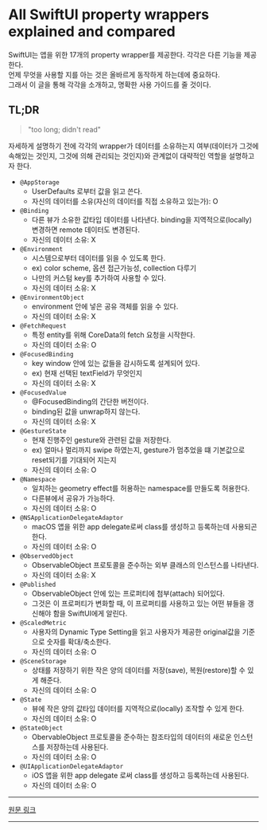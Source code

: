 # All SwiftUI property wrappers explained and compared

SwiftUI는 앱을 위한 17개의 property wrapper를 제공한다. 각각은 다른 기능을 제공한다.  
언제 무엇을 사용할 지를 아는 것은 올바르게 동작하게 하는데에 중요하다.  
그래서 이 글을 통해 각각을 소개하고, 명확한 사용 가이드를 줄 것이다.  

## TL;DR
> "too long; didn't read"

자세하게 설명하기 전에 각각의 wrapper가 데이터를 소유하는지 여부(데이터가 그것에 속해있는 것인지, 그것에 의해 관리되는 것인지)와 관계없이 대략적인 역할을 설명하고자 한다.

- `@AppStorage`
  - UserDefaults 로부터 값을 읽고 쓴다. 
  - 자신의 데이터를 소유(자신의 데이터를 직접 소유하고 있는가): O
- `@Binding`
  - 다른 뷰가 소유한 값타입 데이터를 나타낸다. binding을 지역적으로(locally) 변경하면 remote 데이터도 변경된다. 
  - 자신의 데이터 소유: X
- `@Environment`
  - 시스템으로부터 데이터를 읽을 수 있도록 한다.
  - ex) color scheme, 옵션 접근가능성, collection 다루기
  - 나만의 커스텀 key를 추가하여 사용할 수 있다.
  - 자신의 데이터 소유: X
- `@EnvironmentObject`
  - environment 안에 넣은 공유 객체를 읽을 수 있다.
  - 자신의 데이터 소유: X
- `@FetchRequest`
  - 특정 entity를 위해 CoreData의 fetch 요청을 시작한다.
  - 자신의 데이터 소유: O
- `@FocusedBinding`
  - key window 안에 있는 값들을 감시하도록 설계되어 있다.
  - ex) 현재 선택된 textField가 무엇인지
  - 자신의 데이터 소유: X
- `@FocusedValue`
  - @FocusedBinding의 간단한 버전이다.
  - binding된 값을 unwrap하지 않는다.
  - 자신의 데이터 소유: X
- `@GestureState`
  - 현재 진행주인 gesture와 관련된 값을 저장한다.
  - ex) 얼마나 멀리까지 swipe 하였는지, gesture가 멈추었을 떄 기본값으로 reset되기를 기대되어 지는지
  - 자신의 데이터 소유: O
- `@Namespace`
  - 일치하는 geometry effect를 허용하는 namespace를 만들도록 허용한다.
  - 다른뷰에서 공유가 가능하다.
  - 자신의 데이터 소유: O
- `@NSApplicationDelegateAdaptor`
  - macOS 앱을 위한 app delegate로써 class를 생성하고 등록하는데 사용되곤 한다.
  - 자신의 데이터 소유: O
- `@ObservedObject`
  - ObservableObject 프로토콜을 준수하는 외부 클래스의 인스턴스를 나타낸다.
  - 자신의 데이터 소유: X
- `@Published`
  - ObservableObject 안에 있는 프로퍼티에 첨부(attach) 되어있다.
  - 그것은 이 프로퍼티가 변화할 때, 이 프로퍼티를 사용하고 있는 어떤 뷰들을 갱신해야 함을 SwiftUI에게 알린다.
- `@ScaledMetric`
  - 사용자의 Dynamic Type Setting을 읽고 사용자가 제공한 original값을 기준으로 숫자를 확대/축소한다.
  - 자신의 데이터 소유: O
- `@SceneStorage`
  - 상태를 저장하기 위한 작은 양의 데이터를 저장(save), 복원(restore)할 수 있게 해준다.
  - 자신의 데이터 소유: O
- `@State`
  - 뷰에 작은 양의 값타입 데이터를 지역적으로(locally) 조작할 수 있게 한다.
  - 자신의 데이터 소유: O
- `@StateObject`
  - ObervableObject 프로토콜을 준수하는 참조타입의 데이터의 새로운 인스턴스를 저장하는데 사용된다.
  - 자신의 데이터 소유: O
- `@UIApplicationDelegateAdaptor`
  - iOS 앱을 위한 app delegate 로써 class를 생성하고 등록하는데 사용된다.
  - 자신의 데이터 소유: O



----

[원문 링크](https://www.hackingwithswift.com/quick-start/swiftui/all-swiftui-property-wrappers-explained-and-compared)

----
